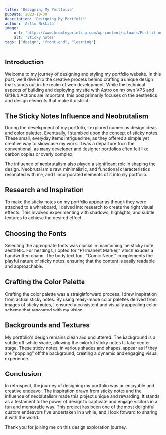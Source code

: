```yaml
---
title: 'Designing My Portfolio'
pubDate: 2023-10-30
description: 'Designing My Portfolio'
author: 'Arttu Nikkilä'
image:
    url: 'https://www.brumleyprinting.com/wp-content/uploads/Post-it-notes_Getty492740892.jpg'
    alt: 'Sticky notes'
tags: ["design", "front-end", "learning"]
---
```


## Introduction

Welcome to my journey of designing and styling my portfolio website. In this post, we'll dive into the creative process behind crafting a unique design that stands out in the realm of web development. While the technical aspects of building and deploying my site with Astro on my own VPS and GitHub Actions are important, this post primarily focuses on the aesthetics and design elements that make it distinct.

## The Sticky Notes Influence and Neobrutalism

During the development of my portfolio, I explored numerous design ideas and color palettes. Eventually, I stumbled upon the concept of sticky notes. These small, everyday items intrigued me, as they offered a simple yet creative way to showcase my work. It was a departure from the conventional, as many developer and designer portfolios often felt like carbon copies or overly complex.

The influence of neobrutalism also played a significant role in shaping the design. Neobrutalism's raw, minimalistic, and functional characteristics resonated with me, and I incorporated elements of it into my portfolio.

## Research and Inspiration

To make the sticky notes on my portfolio appear as though they were attached to a whiteboard, I delved into research to create the right visual effects. This involved experimenting with shadows, highlights, and subtle textures to achieve the desired effect.

## Choosing the Fonts

Selecting the appropriate fonts was crucial in maintaining the sticky note aesthetic. For headings, I opted for "Permanent Marker," which exudes a handwritten charm. The body text font, "Comic Neue," complements the playful nature of sticky notes, ensuring that the content is easily readable and approachable.

## Crafting the Color Palette

Crafting the color palette was a straightforward process. I drew inspiration from actual sticky notes. By using ready-made color palettes derived from images of sticky notes, I ensured a consistent and visually appealing color scheme that resonated with my vision.

## Backgrounds and Textures

My portfolio's design remains clean and uncluttered. The background is a subtle off-white shade, allowing the colorful sticky notes to take center stage. These sticky notes, in various shades and shapes, appear as if they are "popping" off the background, creating a dynamic and engaging visual experience.

## Conclusion

In retrospect, the journey of designing my portfolio was an enjoyable and creative endeavor. The inspiration drawn from sticky notes and the influence of neobrutalism made this project unique and rewarding. It stands as a testament to the power of design to captivate and engage visitors in a fun and memorable way. This project has been one of the most delightful custom endeavors I've undertaken in a while, and I look forward to sharing it with the world.

Thank you for joining me on this design exploration journey.
